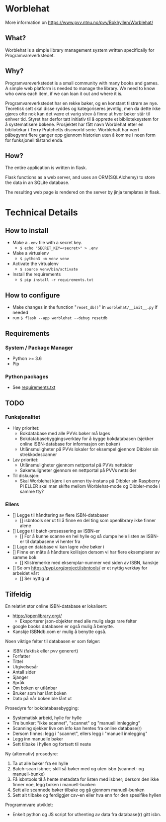 # Worblehat

More information on  <https://www.pvv.ntnu.no/pvv/Bokhyllen/Worblehat/>

## What?
Worblehat is a simple library management system written specifically for Programvareverkstedet.

## Why?
Programvareverkstedet is a small community with many books and games. A simple web platform is needed to manage the library. We need to know who owns each item, if we can loan it out and where it is.

Programvareverkstedet har en rekke bøker, og en konstant tilstrøm av nye. 
Teoretisk sett skal disse ryddes og kategoriseres jevntlig, men da dette ikke gjøres ofte nok kan det være et varig strev å finne ut hvor bøker står til enhver tid. 
Styret har derfor tatt initiativ til å opprette et biblioteksystem for å systematisere bøkene. 
Prosjektet har fått navn Worblehat etter en bibliotekar i Terry Pratchetts discworld serie. 
Worblehatt har vært påbegynnt flere ganger opp gjennom historien uten å komme i noen form for funksjonell tilstand enda.

## How?
The entire application is written in flask. 

Flask functions as a web server, and uses an ORM(SQLAlchemy) to store the data in an SQLite database.

The resulting web page is rendered on the server by jinja templates in flask.


# Technical Details
## How to install

* Make a `.env` file with a secret key.
  * `$ echo "SECRET_KEY=<secret>" > .env`
* Make a virtualenv
  * `$ python3 -m venv venv`
* Activate the virtualenv
  * `$ source venv/bin/activate`
* Install the requirements
  * `$ pip install -r requirements.txt`

## How to configure

* Make changes in the function "`reset_db()`" in `worblehat/__init__.py` if needed
* run `$ flask --app worblehat --debug resetdb`


## Requirements
### System / Package Manager
* Python >= 3.6
* Pip 

### Python packages
* See [requirements.txt](requirements.txt)

## TODO

### Funksjonalitet

* Høy prioritet:
  * Bokdatabase med alle PVVs bøker må lages
  * Bokdatabasebyggingsverktøy for å bygge bokdatabasen (sjekker online ISBN-database for informasjon om boken)
  * Utlånsmuligheter på PVVs lokaler for eksempel gjennom Dibbler sin strekkodescanner
* Lav prioritet:
  * Utlånsmuligheter gjennom nettportal på PVVs nettsider
  * Søkemuligheter gjennom en nettportal på PVVs nettsider
* Til diskusjon:
  * Skal Worblehat kjøre i en annen tty-instans på Dibbler sin Raspberry Pi ELLER skal man skifte mellom Worblehat-mode og Dibbler-mode i samme tty?

### Ellers

- [] Legge til håndtering av flere ISBN-databaser
  - [] isbntools ser ut til å finne en del ting som openlibrary ikke finner alene
- [] Legge til batch-prosessering av ISBN-er
  - [] For å kunne scanne en hel hylle og så dumpe hele listen av ISBN-er til databasene vi henter fra
- [] Lage en database vi kan lagre _våre_ bøker i
- [] Finne en måte å håndtere kollisjon dersom vi har flere eksemplarer av samme bok
  - [] Klistremerke med eksemplar-nummer ved siden av ISBN, kanskje
- [] Se om <https://pypi.org/project/isbntools/> er et nyttig verktøy for arbeidet vårt
  - [] Ser nyttig ut

## Tilfeldig

En relativt stor online ISBN-database er lokalisert:

* <https://openlibrary.org//>
  * Eksporterer json-objekter med alle mulig slags rare felter
* google books databasen er også mulig å benytte.
* Kanskje ISBNdb.com er mulig å benytte også.

Noen viktige felter til databasen er som følger:

* ISBN (faktisk eller pvv generert)
* Forfatter
* Tittel
* Utgivelsesår
* Antall sider
* Sjanger
* Språk
* Om boken er utlånbar
* Bruker som har lånt boken
* Dato på når boken ble lånt ut

Prosedyre for bokdatabasebygging:

* Systematisk arbeid, hylle for hylle
* Tre bunker: "ikke scannet", "scannet" og "manuell innlegging"
* Scanning sjekker live om info kan hentes fra online database(r)
* Dersom finnes: legg i "scannet", ellers legg i "manuell innlegging"
* Legg inn manuelle bøker
* Sett tilbake i hyllen og fortsett til neste

Ny (alternativ) prosedyre:

1. Ta ut alle bøker fra en hylle
2. Batch-scan isbner; skill så bøker med og uten isbn (scannet- og manuell-bunke)
3. Få isbntools til å hente metadata for listen med isbner; dersom den ikke finner noe, legg boken i manuell-bunken
4. Sett alle scannede bøker tilbake og gå gjennom manuell-bunken
5. Sett alt tilbake og ferdiggjør csv-en eller hva enn for den spesifike hyllen

Programmvare utviklet:

* Enkelt python og JS script for uthenting av data fra database(r) gitt isbn.

